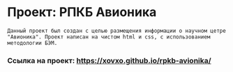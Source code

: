 # Проект: РПКБ Авионика

`Данный проект был создан с целью размещения информации о научном цетре "Авионика". Проект написан на чистом html и css, с использованием методологии БЭМ.`

### Ссылка на проект: https://xovxo.github.io/rpkb-avionika/
